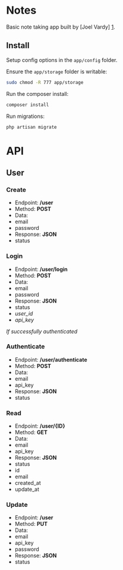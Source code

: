 # Notes

Basic note taking app built by [Joel Vardy] [1].

## Install

Setup config options in the `app/config` folder.

Ensure the `app/storage` folder is writable:

```bash
sudo chmod -R 777 app/storage
```

Run the composer install:

```bash
composer install
```

Run migrations:

```bash
php artisan migrate
```

# API

## User

### Create

 * Endpoint: **/user**
 * Method: **POST**
 * Data:
  * email
  * password
 * Response: **JSON**
  * status

### Login

 * Endpoint: **/user/login**
 * Method: **POST**
 * Data:
  * email
  * password
 * Response: **JSON**
  * status
  * *user_id*
  * *api_key*

*If successfully authenticated*

### Authenticate

 * Endpoint: **/user/authenticate**
 * Method: **POST**
 * Data:
  * email
  * api_key
 * Response: **JSON**
  * status

### Read

 * Endpoint: **/user/{ID}**
 * Method: **GET**
 * Data:
  * email
  * api_key
 * Response: **JSON**
  * status
  * id
  * email
  * created_at
  * update_at

### Update

 * Endpoint: **/user**
 * Method: **PUT**
 * Data:
  * email
  * api_key
  * password
 * Response: **JSON**
  * status

  [1]: http://joelvardy.com/